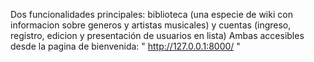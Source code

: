 Dos funcionalidades principales: biblioteca (una especie de wiki con informacion sobre generos y artistas musicales) y cuentas (ingreso, registro, edicion y presentación de usuarios en lista) 
Ambas accesibles desde la pagina de bienvenida: " http://127.0.0.1:8000/ "
